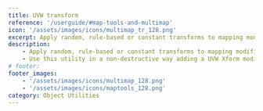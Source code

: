 ```yaml
---
title: UVW transform
reference: '/userguide/#map-tools-and-multimap'
icon: '/assets/images/icons/multimap_tr_128.png'
excerpt: Apply random, rule-based or constant transforms to mapping modifiers.
description:
    - Apply random, rule-based or constant transforms to mapping modifiers.
    - Use this utility in a non-destructive way adding a UVW Xform modifier for the transform.
# footer:
footer_images:
    - '/assets/images/icons/multimap_128.png'
    - '/assets/images/icons/maptools_128.png'
category: Object Utilities
---
```

